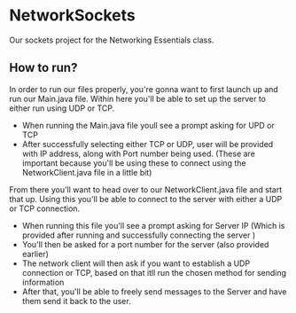 # NetworkSockets
Our sockets project for the Networking Essentials class.

## How to run?
In order to run our files properly, you're gonna want to first launch up and run our Main.java file. Within here you'll be able to set up the server to either run using UDP or TCP.

- When running the Main.java file youll see a prompt asking for UPD or TCP
- After successfully selecting either TCP or UDP, user will be provided with IP address, along with Port number being used. (These are important because you'll be using these to connect using the NetworkClient.java file in a little bit)

From there you'll want to head over to our NetworkClient.java file and start that up. Using this you'll be able to connect to the server with either a UDP or TCP connection.
- When running this file you'll see a prompt asking for Server IP (Which is provided after running and successfully connecting the server )
- You'll then be asked for a port number for the server (also provided earlier)
- The network client will then ask if you want to establish a UDP connection or TCP, based on that itll run the chosen method for sending information
- After that, you'll be able to freely send messages to the Server and have them send it back to the user.